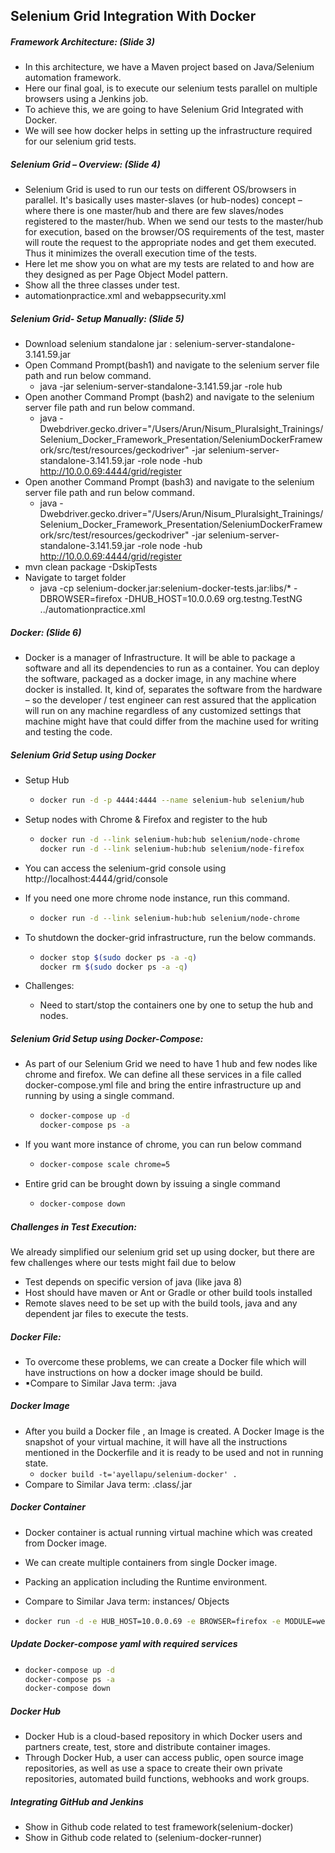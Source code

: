 ## Selenium Grid Integration With Docker

##### Framework Architecture: (Slide 3)

* In this architecture, we have a Maven project based on Java/Selenium automation framework.
* Here our final goal, is to execute our selenium tests parallel on multiple browsers using a Jenkins job.
* To achieve this, we are going to have Selenium Grid Integrated with Docker.
* We will see how docker helps in setting up the infrastructure required for our selenium grid tests.

##### **Selenium Grid – Overview: (Slide 4)**

* Selenium Grid is used to run our tests on different OS/browsers in parallel. It's basically uses master-slaves (or hub-nodes) concept – where there is one master/hub and there are few slaves/nodes registered to the master/hub. When we send our tests to the master/hub for execution, based on the browser/OS requirements of the test, master will route the request to the appropriate nodes and get them executed. Thus it minimizes the overall execution time of the tests.
* Here let me show you on what are my tests are related to and how are they designed as per Page Object Model pattern.
* Show all the three classes under test.
* automationpractice.xml and webappsecurity.xml

##### Selenium Grid- Setup Manually: (Slide 5)

* Download selenium standalone jar : selenium-server-standalone-3.141.59.jar
* Open Command Prompt(bash1) and navigate to the selenium server file path and run below command.
  * java -jar selenium-server-standalone-3.141.59.jar -role hub
* Open another Command Prompt (bash2) and navigate to the selenium server file path and run below command.
  * java -Dwebdriver.gecko.driver="/Users/Arun/Nisum_Pluralsight_Trainings/Selenium_Docker_Framework_Presentation/SeleniumDockerFramework/src/test/resources/geckodriver" -jar selenium-server-standalone-3.141.59.jar -role node -hub http://10.0.0.69:4444/grid/register
* Open another Command Prompt (bash3) and navigate to the selenium server file path and run below command.
  * java -Dwebdriver.gecko.driver="/Users/Arun/Nisum_Pluralsight_Trainings/Selenium_Docker_Framework_Presentation/SeleniumDockerFramework/src/test/resources/geckodriver" -jar selenium-server-standalone-3.141.59.jar -role node -hub http://10.0.0.69:4444/grid/register
* mvn clean package -DskipTests
* Navigate to target folder 
  * java -cp selenium-docker.jar:selenium-docker-tests.jar:libs/* -DBROWSER=firefox -DHUB_HOST=10.0.0.69 org.testng.TestNG ../automationpractice.xml

##### Docker: (Slide 6)

* Docker is a manager of Infrastructure. It will be able to package a software and all its dependencies to run as a container. You can deploy the software, packaged as a docker image, in any machine where docker is installed. It, kind of, separates the software from the hardware – so the developer / test engineer can rest assured that the application will run on any machine regardless of any customized settings that machine might have that could differ from the machine used for writing and testing the code.

##### **Selenium Grid Setup using Docker**

* Setup Hub

  * ```bash
    docker run -d -p 4444:4444 --name selenium-hub selenium/hub
    ```

* Setup nodes with Chrome & Firefox and register to the hub

  * ```bash
    docker run -d --link selenium-hub:hub selenium/node-chrome
    docker run -d --link selenium-hub:hub selenium/node-firefox
    ```

* You can access the selenium-grid console using http://localhost:4444/grid/console

* If you need one more chrome node instance, run this command.

  * ```bash
    docker run -d --link selenium-hub:hub selenium/node-chrome
    ```

* To shutdown the docker-grid infrastructure, run the below commands.

  * ```bash
    docker stop $(sudo docker ps -a -q)
    docker rm $(sudo docker ps -a -q)
    ```

* Challenges:
  
  * Need to start/stop the containers one by one to setup the hub and nodes.

##### **Selenium Grid Setup using Docker-Compose:**

* As part of our Selenium Grid we need to have 1 hub and few nodes like chrome and firefox. We can define all these services in a file called docker-compose.yml file and bring the entire infrastructure up and running by using a single command.

  * ```bash
    docker-compose up -d
    docker-compose ps -a
    ```

* If you want more instance of chrome, you can run below command

  * ```bash
    docker-compose scale chrome=5
    ```

* Entire grid can be brought down by issuing a single command

  * ```bash
    docker-compose down
    ```

##### **Challenges** **in** **Test** **Execution:**

We already simplified our selenium grid set up using docker, but there are few challenges where our tests might fail due to below

* Test depends on specific version of java (like java 8)
* Host should have maven or Ant or Gradle or other build tools installed
* Remote slaves need to be set up with the build tools, java and any dependent jar files to execute the tests.

##### Docker File:

* To overcome these problems, we can create a Docker file which will have instructions on how a docker image should be build.
* ▪Compare to Similar Java term: .java

##### Docker Image

* After you build a Docker file , an Image is created. A Docker Image is the snapshot of your virtual machine, it will have all the instructions mentioned in the Dockerfile and it is ready to be used and not in running state.
  * `docker build -t='ayellapu/selenium-docker' .`
* Compare to Similar Java term: .class/.jar

##### Docker Container

* Docker container is actual running virtual machine which was created from Docker image.

* We can create multiple containers from single Docker image.

* Packing an application including the Runtime environment.

* Compare to Similar Java term: instances/ Objects

* ```bash
  docker run -d -e HUB_HOST=10.0.0.69 -e BROWSER=firefox -e MODULE=webappsecurity.xml ayellapu/selenium-docker:latest
  ```

##### Update Docker-compose yaml with required services

* ```bash
  docker-compose up -d
  docker-compose ps -a
  docker-compose down
  ```

##### Docker Hub

* Docker Hub is a cloud-based repository in which Docker users and partners create, test, store and distribute container images.
* Through Docker Hub, a user can access public, open source image repositories, as well as use a space to create their own private repositories, automated build functions, webhooks and work groups.

##### Integrating GitHub and Jenkins

* Show in Github code related to test framework(selenium-docker)
* Show in Github code related to (selenium-docker-runner)





